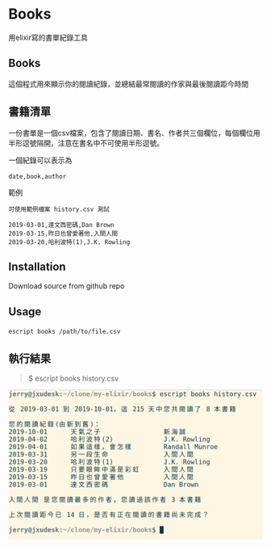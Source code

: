 # Books

用elixir寫的書單紀錄工具

  ## Books

  這個程式用來顯示你的閱讀紀錄，並總結最常閱讀的作家與最後閱讀距今時間

  ## 書籍清單

  一份書單是一個csv檔案，包含了閱讀日期、書名、作者共三個欄位，每個欄位用半形逗號隔開，注意在書名中不可使用半形逗號。

  一個紀錄可以表示為

  ```
  date,book,author
  ```

  範例

  `可使用範例檔案 history.csv 測試`

  ```
  2019-03-01,達文西密碼,Dan Brown
  2019-03-15,昨日也曾愛著他,入間人間
  2019-03-20,哈利波特(1),J.K. Rowling
  ```

  ## Installation

  Download source from github repo

  ## Usage

  `escript books /path/to/file.csv`

  ## 執行結果

  > $ escript  books history.csv

![running example](./running_example.png)

